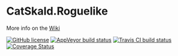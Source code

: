 # CatSkald.Roguelike
More info on the [Wiki](https://github.com/CatSkald/Roguelike/wiki)

[![GitHub license](https://img.shields.io/badge/license-MIT-blue.svg)](https://raw.githubusercontent.com/CatSkald/Roguelike/master/LICENSE)
[![AppVeyor build status](https://ci.appveyor.com/api/projects/status/krgpuvllw4d39068?svg=true)](https://ci.appveyor.com/project/CatSkald/Roguelike)
[![Travis CI build status](https://travis-ci.org/CatSkald/Roguelike.svg?branch=master&)](https://travis-ci.org/CatSkald/Roguelike)
[![Coverage Status](https://coveralls.io/repos/github/CatSkald/Roguelike/badge.svg?branch=master&)](https://coveralls.io/github/CatSkald/Roguelike?branch=master)
